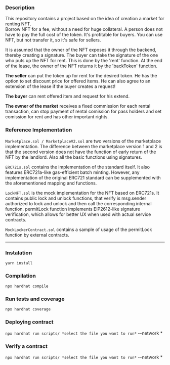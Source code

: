 ### Description

This repository contains a project based on the idea of creation a market for renting NFT.  
Borrow NFT for a fee, without a need for huge collateral. A person does not have to pay the full cost of the token. It's profitable for buyers. You can use NFT, but not transfer it, so it's safe for sellers.

It is assumed that the owner of the NFT exposes it through the backend, thereby creating a signature. The buyer can take the signature of the one who puts up the NFT for rent. This is done by the 'rent' function. At the end of the lease, the owner of the NFT returns it by the 'backToken' function.

**The seller** can put the token up for rent for the desired token. He has the option to set discount price for offered items. He can also agree to an extension of the lease if the buyer creates a request!

**The buyer** can rent offered item and request for his extend.

**The owner of the market** receives a fixed commission for each rental transaction, can stop payment of rental comission for pass holders and set comission for rent and has other important rights.

### Reference Implementation

```Marketplace.sol / MarketplaceV2.sol``` are two versions of the marketplace implementation. The difference between the marketplace version 1 and 2 is that the second version does not have the function of early return of the NFT by the landlord. Also all the basic functions using signatures.

```ERC721s.sol``` contains the implementation of the standard itself. It also features ERC721a-like gas-efficient batch minting. However, any implementation of the original ERC721 standard can be supplemented with the aforementioned mapping and functions.

```LockNFT.sol``` is the mock implementation for the NFT based on ERC721s. It contains public lock and unlock functions, that verify is msg.sender authorized to lock and unlock and then call the corresponding internal function. permitLock function implements EIP2612-like signature verification, which allows for better UX when used with actual service contracts.

```MockLockerContract.sol``` contains a sample of usage of the permitLock function by external contracts.

***

### Instalation

```yarn install```

### Compilation

```npx hardhat compile```

### Run tests and coverage 

```npx hardhat coverage```

### Deploying contract

```npx hardhat run scripts/ *select the file you want to run*``` 
--network *

### Verify a contract

```npx hardhat run scripts/ *select the file you want to run*``` 
--network *